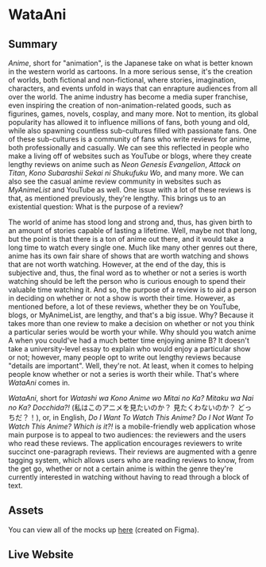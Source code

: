 # WataAni

## Summary
*Anime*, short for "animation", is the Japanese take on what is better known in the western world as cartoons. In a more serious sense, it's the creation of worlds, both fictional and non-fictional, where stories, imagination, characters, and events unfold in ways that can enrapture audiences from all over the world. The anime industry has become a media super franchise, even inspiring the creation of non-animation-related goods, such as figurines, games, novels, cosplay, and many more. Not to mention, its global popularity has allowed it to influence millions of fans, both young and old, while also spawning countless sub-cultures filled with passionate fans. One of these sub-cultures is a community of fans who write reviews for anime, both professionally and casually. We can see this reflected in people who make a living off of websites such as YouTube or blogs, where they create lengthy reviews on anime such as *Neon Genesis Evangelion*, *Attack on Titan*, *Kono Subarashii Sekai ni Shukufuku Wo*, and many more. We can also see the casual anime review community in websites such as *MyAnimeList* and YouTube as well. One issue with a lot of these reviews is that, as mentioned previously, they're lengthy. This brings us to an existential question: What is the purpose of a review?

The world of anime has stood long and strong and, thus, has given birth to an amount of stories capable of lasting a lifetime. Well, maybe not that long, but the point is that there is a ton of anime out there, and it would take a long time to watch every single one. Much like many other genres out there, anime has its own fair share of shows that are worth watching and shows that are not worth watching. However, at the end of the day, this is subjective and, thus, the final word as to whether or not a series is worth watching should be left the person who is curious enough to spend their valuable time watching it. And so, the purpose of a review is to aid a person in deciding on whether or not a show is worth their time. However, as mentioned before, a lot of these reviews, whether they be on YouTube, blogs, or MyAnimeList, are lengthy, and that's a big issue. Why? Because it takes more than one review to make a decision on whether or not you think a particular series would be worth your while. Why should you watch anime A when you could've had a much better time enjoying anime B? It doesn't take a university-level essay to explain who would enjoy a particular show or not; however, many people opt to write out lengthy reviews because "details are important". Well, they're not. At least, when it comes to helping people know whether or not a series is worth their while. That's where *WataAni* comes in.

*WataAni*, short for *Watashi wa Kono Anime wo Mitai no Ka? Mitaku wa Nai no Ka? Docchida?!* (私はこのアニメを見たいのか？ 見たくわないのか？ どっちだ？！), or, in English, *Do I Want To Watch This Anime? Do I Not Want To Watch This Anime? Which is it?!* is a mobile-friendly web application whose main purpose is to appeal to two audiences: the reviewers and the users who read these reviews. The application encourages reviewers to write succinct one-paragraph reviews. Their reviews are augmented with a genre tagging system, which allows users who are reading reviews to know, from the get go, whether or not a certain anime is within the genre they're currently interested in watching without having to read through a block of text. 

## Assets
You can view all of the mocks up [here](https://www.dropbox.com/sh/mq89830g3ppo6od/AAAeooa9EifCsNM0zBguTFTaa?dl=0) (created on Figma).

## Live Website
